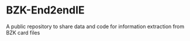 # BZK-End2endIE
A public repository to share data and code for information extraction from BZK card files
